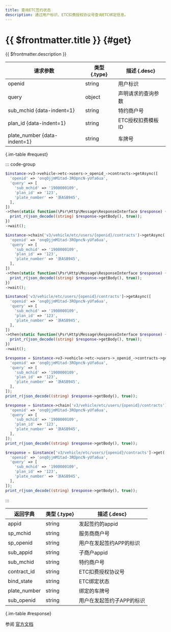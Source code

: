 ```yaml
---
title: 查询ETC签约状态
description: 通过用户标识、ETC扣费授权协议号查询ETC绑定信息。
---
```


# {{ $frontmatter.title }} {#get}

{{ $frontmatter.description }}

| 请求参数 | 类型 {.type} | 描述 {.desc}
| --- | --- | ---
| openid | string | 用户标识
| query | object | 声明请求的查询参数
| sub_mchid {data-indent=1} | string | 特约商户号
| plan_id {data-indent=1} | string | ETC授权扣费模板ID
| plate_number {data-indent=1} | string | 车牌号

{.im-table #request}

::: code-group

```php [异步纯链式]
$instance->v3->vehicle->etc->users->_openid_->contracts->getAsync([
  'openid' => 'onqOjjmM1tad-3ROpncN-yUfa6ua',
  'query' => [
    'sub_mchid' => '1900000109',
    'plan_id' => '123',
    'plate_number' => '浙ASB945',
  ],
])
->then(static function(\Psr\Http\Message\ResponseInterface $response) {
  print_r(json_decode((string) $response->getBody(), true));
})
->wait();
```

```php [异步声明式]
$instance->chain('v3/vehicle/etc/users/{openid}/contracts')->getAsync([
  'openid' => 'onqOjjmM1tad-3ROpncN-yUfa6ua',
  'query' => [
    'sub_mchid' => '1900000109',
    'plan_id' => '123',
    'plate_number' => '浙ASB945',
  ],
])
->then(static function(\Psr\Http\Message\ResponseInterface $response) {
  print_r(json_decode((string) $response->getBody(), true));
})
->wait();
```

```php [异步属性式]
$instance['v3/vehicle/etc/users/{openid}/contracts']->getAsync([
  'openid' => 'onqOjjmM1tad-3ROpncN-yUfa6ua',
  'query' => [
    'sub_mchid' => '1900000109',
    'plan_id' => '123',
    'plate_number' => '浙ASB945',
  ],
])
->then(static function(\Psr\Http\Message\ResponseInterface $response) {
  print_r(json_decode((string) $response->getBody(), true));
})
->wait();
```

```php [同步纯链式]
$response = $instance->v3->vehicle->etc->users->_openid_->contracts->get([
  'openid' => 'onqOjjmM1tad-3ROpncN-yUfa6ua',
  'query' => [
    'sub_mchid' => '1900000109',
    'plan_id' => '123',
    'plate_number' => '浙ASB945',
  ],
]);
print_r(json_decode((string) $response->getBody(), true));
```

```php [同步声明式]
$response = $instance->chain('v3/vehicle/etc/users/{openid}/contracts')->get([
  'openid' => 'onqOjjmM1tad-3ROpncN-yUfa6ua',
  'query' => [
    'sub_mchid' => '1900000109',
    'plan_id' => '123',
    'plate_number' => '浙ASB945',
  ],
]);
print_r(json_decode((string) $response->getBody(), true));
```

```php [同步属性式]
$response = $instance['v3/vehicle/etc/users/{openid}/contracts']->get([
  'openid' => 'onqOjjmM1tad-3ROpncN-yUfa6ua',
  'query' => [
    'sub_mchid' => '1900000109',
    'plan_id' => '123',
    'plate_number' => '浙ASB945',
  ],
]);
print_r(json_decode((string) $response->getBody(), true));
```

:::

| 返回字典 | 类型 {.type} | 描述 {.desc}
| --- | --- | ---
| appid | string | 发起签约的appid
| sp_mchid | string | 服务商商户号
| sp_openid | string | 用户在发起签约APP的标识
| sub_appid | string | 子商户appid
| sub_mchid | string | 特约商户号
| contract_id | string | ETC扣费授权协议号
| bind_state | string | ETC绑定状态
| plate_number | string | 绑定的车牌号
| sub_openid | string | 用户在发起签约子APP的标识

{.im-table #response}

参阅 [官方文档](https://pay.weixin.qq.com/wiki/doc/apiv3_partner/Offline/apis/chapter4_4_5.shtml)
